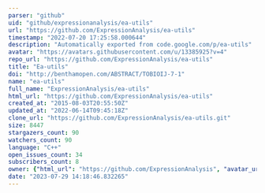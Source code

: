 ```yaml
---
parser: "github"
uid: "github/expressionanalysis/ea-utils"
url: "https://github.com/ExpressionAnalysis/ea-utils"
timestamp: "2022-07-20 17:25:58.000644"
description: "Automatically exported from code.google.com/p/ea-utils"
avatar: "https://avatars.githubusercontent.com/u/13385925?v=4"
repo_url: "https://github.com/ExpressionAnalysis/ea-utils"
title: "Ea-utils"
doi: "http://benthamopen.com/ABSTRACT/TOBIOIJ-7-1"
name: "ea-utils"
full_name: "ExpressionAnalysis/ea-utils"
html_url: "https://github.com/ExpressionAnalysis/ea-utils"
created_at: "2015-08-03T20:55:50Z"
updated_at: "2022-06-14T09:45:18Z"
clone_url: "https://github.com/ExpressionAnalysis/ea-utils.git"
size: 8447
stargazers_count: 90
watchers_count: 90
language: "C++"
open_issues_count: 34
subscribers_count: 8
owner: {"html_url": "https://github.com/ExpressionAnalysis", "avatar_url": "https://avatars.githubusercontent.com/u/13385925?v=4", "login": "ExpressionAnalysis", "type": "User"}
date: "2023-07-29 14:18:46.832265"
---
```

